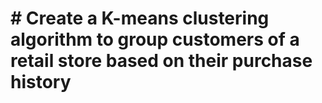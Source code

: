 # # Create a K-means clustering algorithm to group customers of a retail store based on their purchase history